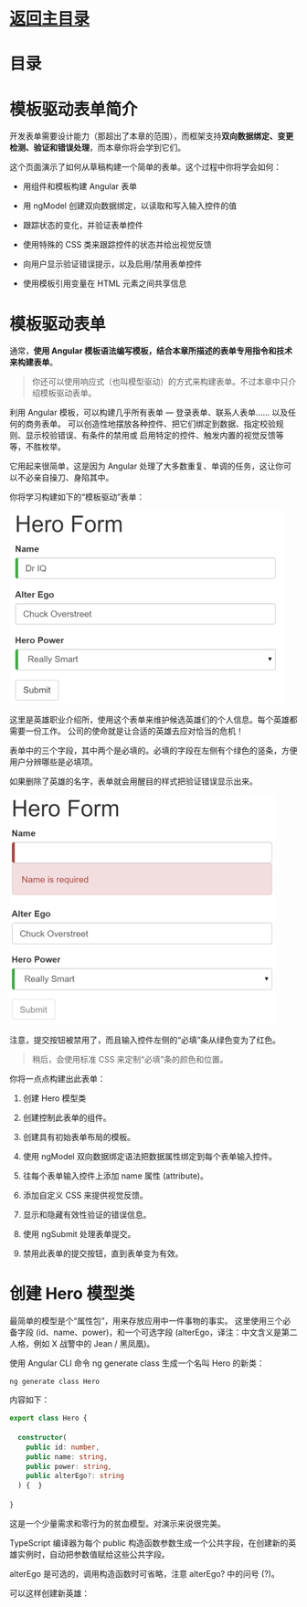 # [返回主目录](Readme.md)<!-- omit in toc --> 

# 目录 <!-- omit in toc --> 


# 模板驱动表单简介

开发表单需要设计能力（那超出了本章的范围），而框架支持**双向数据绑定、变更检测、验证和错误处理**，而本章你将会学到它们。

这个页面演示了如何从草稿构建一个简单的表单。这个过程中你将学会如何：
- 用组件和模板构建 Angular 表单

- 用 ngModel 创建双向数据绑定，以读取和写入输入控件的值

- 跟踪状态的变化，并验证表单控件

- 使用特殊的 CSS 类来跟踪控件的状态并给出视觉反馈

- 向用户显示验证错误提示，以及启用/禁用表单控件

- 使用模板引用变量在 HTML 元素之间共享信息

# 模板驱动表单
通常，**使用 Angular 模板语法编写模板，结合本章所描述的表单专用指令和技术来构建表单**。

> 你还可以使用响应式（也叫模型驱动）的方式来构建表单。不过本章中只介绍模板驱动表单。

利用 Angular 模板，可以构建几乎所有表单 — 登录表单、联系人表单…… 以及任何的商务表单。 可以创造性地摆放各种控件、把它们绑定到数据、指定校验规则、显示校验错误、有条件的禁用或 启用特定的控件、触发内置的视觉反馈等等，不胜枚举。

它用起来很简单，这是因为 Angular 处理了大多数重复、单调的任务，这让你可以不必亲自操刀、身陷其中。

你将学习构建如下的“模板驱动”表单：

![image](images/03.03-表单-模板驱动表单/hero-form-1.png)

这里是英雄职业介绍所，使用这个表单来维护候选英雄们的个人信息。每个英雄都需要一份工作。 公司的使命就是让合适的英雄去应对恰当的危机！

表单中的三个字段，其中两个是必填的。必填的字段在左侧有个绿色的竖条，方便用户分辨哪些是必填项。

如果删除了英雄的名字，表单就会用醒目的样式把验证错误显示出来。

![image](images/03.03-表单-模板驱动表单/hero-form-2.png)

注意，提交按钮被禁用了，而且输入控件左侧的“必填”条从绿色变为了红色。

> 稍后，会使用标准 CSS 来定制“必填”条的颜色和位置。

你将一点点构建出此表单：

1. 创建 Hero 模型类

2. 创建控制此表单的组件。

3. 创建具有初始表单布局的模板。

4. 使用 ngModel 双向数据绑定语法把数据属性绑定到每个表单输入控件。

5. 往每个表单输入控件上添加 name 属性 (attribute)。

6. 添加自定义 CSS 来提供视觉反馈。

7. 显示和隐藏有效性验证的错误信息。

8. 使用 ngSubmit 处理表单提交。

9. 禁用此表单的提交按钮，直到表单变为有效。

# 创建 Hero 模型类

最简单的模型是个“属性包”，用来存放应用中一件事物的事实。 这里使用三个必备字段 (id、name、power)，和一个可选字段 (alterEgo，译注：中文含义是第二人格，例如 X 战警中的 Jean / 黑凤凰)。

使用 Angular CLI 命令 ng generate class 生成一个名叫 Hero 的新类：

```
ng generate class Hero
```

内容如下：

```ts
export class Hero {

  constructor(
    public id: number,
    public name: string,
    public power: string,
    public alterEgo?: string
  ) {  }

}
```
这是一个少量需求和零行为的贫血模型。对演示来说很完美。

TypeScript 编译器为每个 public 构造函数参数生成一个公共字段，在创建新的英雄实例时，自动把参数值赋给这些公共字段。

alterEgo 是可选的，调用构造函数时可省略，注意 alterEgo? 中的问号 (?)。

可以这样创建新英雄：


